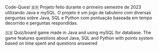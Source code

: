 Code-Quest
🇧🇷 Projeto feito durante o primeiro semestre de 2023 utilizando Java e mySQL. O projeto é um jogo de tabuleiro com diversas perguntas sobre Java, SQL e Python com pontuação baseada em tempo decorrido e perguntas respondidas.

🇬🇧 Quiz/board game made in Java and using mySQL for database. The game features questions about Java, SQL and Python with points system based on time spent and questions answered
